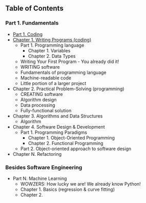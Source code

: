 ## Table of Contents

### Part 1. Fundamentals
- [Part 1. Coding](/chapters/1/introduction)
- [Chapter 1. Writing Programs (coding)](/chapters/1/introduction)
  - Part 1. Programming language
    - Chapter 1. Variables
    - Chapter 2. Data Types
  - Writing Your First Program - You already did it!
  - WRITING software
  - Fundamentals of programming language
  - Machine-readable code
  - Little portion of a larger project
- Chapter 2. Practical Problem-Solving (programming)
  - CREATING software
  - Algorithm design
  - Data processing
  - Fully-functional solution
- Chapter 3. Algorithms and Data Structures
  - Algorithm
- Chapter 4. Software Design & Development
  - Part 1. Programming Paradigms
    - Chapter 1. Object-Oriented Programming
    - Chapter 2. Functional Programming
  - Part 2. Object-oriented approach to software design
- Chapter N. Refactoring

### Besides Software Engineering
- Part N. Machine Learning
  - WOWZERS: How lucky we are! We already know Python!
  - Chapter 1. Basics (regression & curve fitting)
  - Chapter 2.
